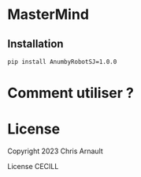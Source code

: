 # MasterMind

## Installation

``pip install AnumbyRobotSJ=1.0.0``

# Comment utiliser ?

# License

Copyright 2023 Chris Arnault

License CECILL